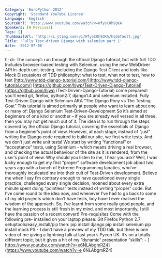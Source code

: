 ```yaml
---
Category: 'EuroPython 2012'
Copyright: 'Standard YouTube License'
Language: 'English'
SourceUrl: 'http://www.youtube.com/watch?v=WfyoC0h9QKA'
Speakers: [H Percival]
Tags: []
ThumbnailUrl: 'http://i.ytimg.com/vi/WfyoC0h9QKA/hqdefault.jpg'
Title: 'Fully Test-driven Django with selenium part 1'
date: '2012-07-06'
---
```

tl; dr: The concept: run through the official Django tutorial, but with full
TDD Includes browser-based testing with Selenium, using the new WebDriver API
In-depth unit-testing, including the Django Test Client and tools like Mock
Discussions of TDD philosophy: what to test, what not to test, how to test
[http://www.tdd-django-tutorial.com/](http://www.tdd-django-tutorial.com/)
[https://github.com/hjwp/Test-Driven-Django-Tutorial](https://github.com/hjwp
/Test-Driven-Django-Tutorial) come prepared! you’ll need git, firefox,
python2.7, django1.4 and selenium installed. Fully Test-Driven Django with
Selenium AKA “The Django Pony vs The Testing Goat” This tutorial is aimed
primarily at people who want to learn about one or many of: Django Selenium
Test-Driven-Development So it’s aimed at beginners of one kind or another – if
you are already well versed in all three, then you may not get much out of it.
The idea is to run through the steps covered by the official Django tutorial,
covering the essentials of Django from a beginner’s point of view. However, at
each stage, instead of “just” writing the Django code required to build our
site, we first write tests. And we don’t just write unit tests! We start by
writing “functional” or “acceptance” tests, using Selenium - which means
driving a real browser, and checking the actual behaviour of the site as it is
rendered, from the user’s point of view. Why should you listen to me, I hear
you ask? Well, I was lucky enough to get my first “proper” software
development job about two years ago with a bunch of Extreme Programming
fanatics, who’ve thoroughly inculcated me into their cult of Test-Driven
development. Believe me when I say I’m contrary enough to have questioned
every single practice, challenged every single decision, moaned about every
extra minute spent doing “pointless” tests instead of writing “proper” code.
But I’ve come round to the idea now, and whenever I’ve had to go back to some
of my old projects which don’t have tests, boy have I ever realised the wisdom
of the approach. So, I’ve learnt from some really good people, and the
learning process is still fresh in my mind, and most importantly, I still have
the passion of a recent convert! Pre-requisites Come with the following pre-
installed on your laptop please: Git Firefox Python 2.7
setuptools/easy_install/pip then: pip install django pip install selenium pip
install mock PS - I don’t have a preview of my TDD talk, but there is one
video of me giving a lightning talk at last year’s Pycon UK. It’s on a totally
different topic, but it gives a hit of my “dynamic” presentation “skills": - [
https://www.youtube.com/watch?v=e6NLAbgmRZ4](https://www.youtube.com/watch?v=e
6NLAbgmRZ4)

